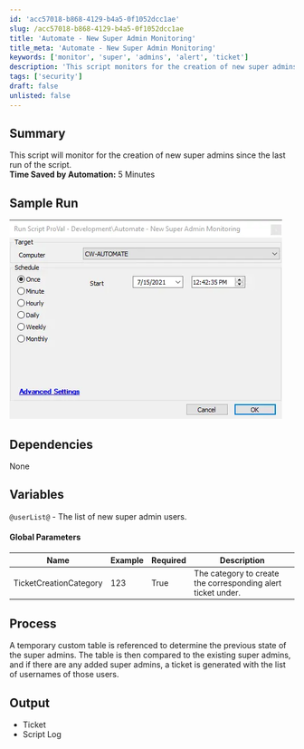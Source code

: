 ```yaml
---
id: 'acc57018-b868-4129-b4a5-0f1052dcc1ae'
slug: /acc57018-b868-4129-b4a5-0f1052dcc1ae
title: 'Automate - New Super Admin Monitoring'
title_meta: 'Automate - New Super Admin Monitoring'
keywords: ['monitor', 'super', 'admins', 'alert', 'ticket']
description: 'This script monitors for the creation of new super admins since the last run, generating alerts for any new additions. It saves time by automating the tracking process and creating corresponding tickets for any changes.'
tags: ['security']
draft: false
unlisted: false
---
```


## Summary

This script will monitor for the creation of new super admins since the last run of the script.  
**Time Saved by Automation:** 5 Minutes

## Sample Run

![Sample Run](../../../static/img/docs/acc57018-b868-4129-b4a5-0f1052dcc1ae/image_1.webp)

## Dependencies

None

## Variables

`@userList@` - The list of new super admin users.

#### Global Parameters

| Name                     | Example | Required | Description                                               |
|--------------------------|---------|----------|-----------------------------------------------------------|
| TicketCreationCategory    | 123     | True     | The category to create the corresponding alert ticket under. |

## Process

A temporary custom table is referenced to determine the previous state of the super admins. The table is then compared to the existing super admins, and if there are any added super admins, a ticket is generated with the list of usernames of those users.

## Output

- Ticket
- Script Log